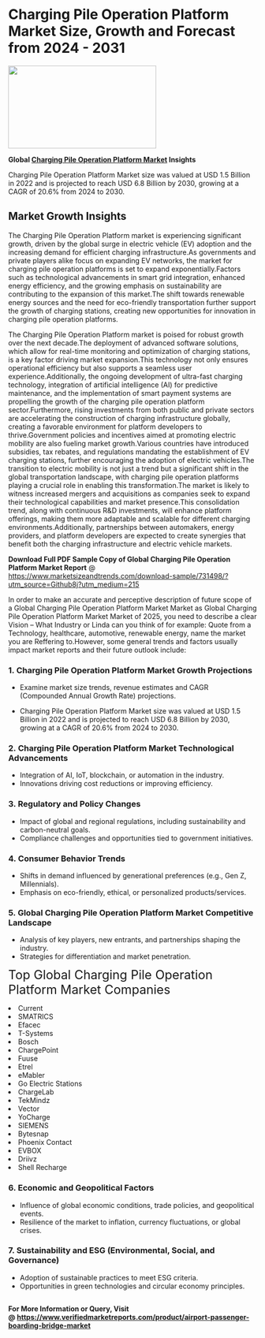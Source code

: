 <H1>Charging Pile Operation Platform Market Size, Growth and Forecast from 2024 - 2031</H1><img class="aligncenter size-medium wp-image-584254" src="https://thirdeyenews.in/wp-content/uploads/2024/09/Global-Market-Research-300x168.jpeg" alt="" width="300" height="168" /><p><strong>Global&nbsp;<a href="https://www.marketsizeandtrends.com/download-sample/731498/?utm_source=Github8j?utm_medium=215">Charging Pile Operation Platform Market</a> Insights</strong></p><p>Charging Pile Operation Platform Market size was valued at USD 1.5 Billion in 2022 and is projected to reach USD 6.8 Billion by 2030, growing at a CAGR of 20.6% from 2024 to 2030.</p><p><h2>Market Growth Insights</h2> <p>The Charging Pile Operation Platform market is experiencing significant growth, driven by the global surge in electric vehicle (EV) adoption and the increasing demand for efficient charging infrastructure.As governments and private players alike focus on expanding EV networks, the market for charging pile operation platforms is set to expand exponentially.Factors such as technological advancements in smart grid integration, enhanced energy efficiency, and the growing emphasis on sustainability are contributing to the expansion of this market.The shift towards renewable energy sources and the need for eco-friendly transportation further support the growth of charging stations, creating new opportunities for innovation in charging pile operation platforms.</p> <p>The Charging Pile Operation Platform market is poised for robust growth over the next decade.The deployment of advanced software solutions, which allow for real-time monitoring and optimization of charging stations, is a key factor driving market expansion.This technology not only ensures operational efficiency but also supports a seamless user experience.Additionally, the ongoing development of ultra-fast charging technology, integration of artificial intelligence (AI) for predictive maintenance, and the implementation of smart payment systems are propelling the growth of the charging pile operation platform sector.Furthermore, rising investments from both public and private sectors are accelerating the construction of charging infrastructure globally, creating a favorable environment for platform developers to thrive.Government policies and incentives aimed at promoting electric mobility are also fueling market growth.Various countries have introduced subsidies, tax rebates, and regulations mandating the establishment of EV charging stations, further encouraging the adoption of electric vehicles.The transition to electric mobility is not just a trend but a significant shift in the global transportation landscape, with charging pile operation platforms playing a crucial role in enabling this transformation.The market is likely to witness increased mergers and acquisitions as companies seek to expand their technological capabilities and market presence.This consolidation trend, along with continuous R&D investments, will enhance platform offerings, making them more adaptable and scalable for different charging environments.Additionally, partnerships between automakers, energy providers, and platform developers are expected to create synergies that benefit both the charging infrastructure and electric vehicle markets.<p><span class=""><strong>Download Full PDF Sample Copy of Global Charging Pile Operation Platform Market Report</strong> @ <a href="https://www.marketsizeandtrends.com/download-sample/731498/?utm_source=Github8j?utm_medium=215" target="_blank">https://www.marketsizeandtrends.com/download-sample/731498/?utm_source=Github8j?utm_medium=215</a></span></p><p>In order to make an accurate and perceptive description of future scope of a Global&nbsp;Charging Pile Operation Platform Market Market as Global&nbsp;Charging Pile Operation Platform Market Market of 2025, you need to describe a clear Vision &ndash; What Industry or Linda can you think of for example: Quote from a Technology, healthcare, automotive, renewable energy, name the market you are Reffering to.However, some general trends and factors usually impact market reports and their future outlook include:</p><h3>1.&nbsp;<strong>Charging Pile Operation Platform Market Growth Projections</strong></h3><ul><li>Examine market size trends, revenue estimates and CAGR (Compounded Annual Growth Rate) projections.</li><li><p>Charging Pile Operation Platform Market size was valued at USD 1.5 Billion in 2022 and is projected to reach USD 6.8 Billion by 2030, growing at a CAGR of 20.6% from 2024 to 2030.</p></li></ul><h3>2.&nbsp;<strong>Charging Pile Operation Platform Market Technological Advancements</strong></h3><ul><li>Integration of AI, IoT, blockchain, or automation in the industry.</li><li>Innovations driving cost reductions or improving efficiency.</li></ul><h3>3.&nbsp;<strong>Regulatory and Policy Changes</strong></h3><ul><li>Impact of global and regional regulations, including sustainability and carbon-neutral goals.</li><li>Compliance challenges and opportunities tied to government initiatives.</li></ul><h3>4.&nbsp;<strong>Consumer Behavior Trends</strong></h3><ul><li>Shifts in demand influenced by generational preferences (e.g., Gen Z, Millennials).</li><li>Emphasis on eco-friendly, ethical, or personalized products/services.</li></ul><h3>5.&nbsp;<strong>Global Charging Pile Operation Platform Market Competitive Landscape</strong></h3><ul><li>Analysis of key players, new entrants, and partnerships shaping the industry.</li><li>Strategies for differentiation and market penetration.</li></ul><p data-pm-slice="1 1 []"><span style="color: inherit; font-family: inherit; font-size: 25px;">Top Global Charging Pile Operation Platform Market Companies</span></p><div class="" data-test-id=""><p><li>Current</li><li> SMATRICS</li><li> Efacec</li><li> T-Systems</li><li> Bosch</li><li> ChargePoint</li><li> Fuuse</li><li> Etrel</li><li> eMabler</li><li> Go Electric Stations</li><li> ChargeLab</li><li> TekMindz</li><li> Vector</li><li> YoCharge</li><li> SIEMENS</li><li> Bytesnap</li><li> Phoenix Contact</li><li> EVBOX</li><li> Driivz</li><li> Shell Recharge</li></p></div><h3>6.&nbsp;<strong>Economic and Geopolitical Factors</strong></h3><ul><li>Influence of global economic conditions, trade policies, and geopolitical events.</li><li>Resilience of the market to inflation, currency fluctuations, or global crises.</li></ul><h3>7.&nbsp;<strong>Sustainability and ESG (Environmental, Social, and Governance)</strong></h3><ul><li>Adoption of sustainable practices to meet ESG criteria.</li><li>Opportunities in green technologies and circular economy principles.</li></ul><h2><strong style="font-size: 14px;">For More Information or Query, Visit @&nbsp;</strong><a style="background-color: #ffffff; font-size: 14px;" href="https://www.marketsizeandtrends.com/report/charging-pile-operation-platform-market/" target="_blank">https://www.verifiedmarketreports.com/product/airport-passenger-boarding-bridge-market</a></h2>